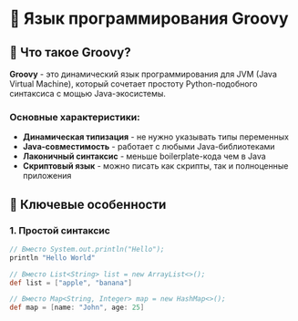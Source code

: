 # 🚀 Язык программирования Groovy

## 📖 Что такое Groovy?

**Groovy** - это динамический язык программирования для JVM (Java Virtual Machine), который сочетает простоту Python-подобного синтаксиса с мощью Java-экосистемы.

### Основные характеристики:
- **Динамическая типизация** - не нужно указывать типы переменных
- **Java-совместимость** - работает с любыми Java-библиотеками
- **Лаконичный синтаксис** - меньше boilerplate-кода чем в Java
- **Скриптовый язык** - можно писать как скрипты, так и полноценные приложения

## 🎯 Ключевые особенности

### 1. Простой синтаксис
```groovy
// Вместо System.out.println("Hello");
println "Hello World"

// Вместо List<String> list = new ArrayList<>();
def list = ["apple", "banana"]

// Вместо Map<String, Integer> map = new HashMap<>();
def map = [name: "John", age: 25]
